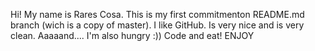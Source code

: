 Hi! My name is Rares Cosa. This is my first commitmenton README.md branch (wich is a copy of master). I like GitHub. Is very nice and is very clean. 
Aaaaand.... I'm also hungry :))
Code and eat!
ENJOY
